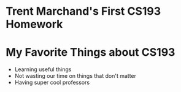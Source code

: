 # Trent Marchand's First CS193 Homework

# My Favorite Things about CS193
- Learning useful things
- Not wasting our time on things that don't matter
- Having super cool professors
